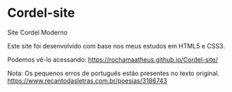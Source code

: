 # Cordel-site
Site Cordel Moderno

Este site foi desenvolvido com base nos meus estudos em HTML5 e CSS3.

Podemos vê-lo acessando: https://rochamaatheus.github.io/Cordel-site/

Nota: Os pequenos erros de português estão presentes no texto original. https://www.recantodasletras.com.br/poesias/3186743
